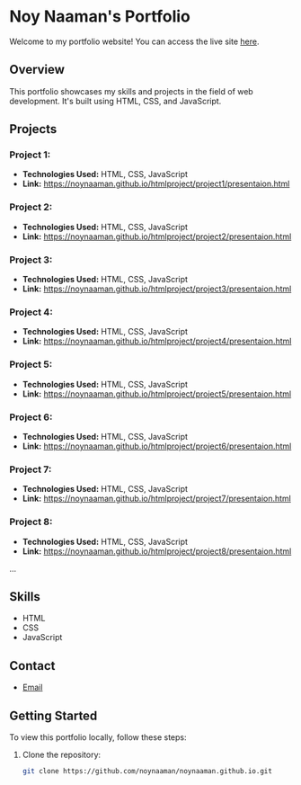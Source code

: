 # Noy Naaman's Portfolio

Welcome to my portfolio website! You can access the live site [here](https://noynaaman.github.io/).

## Overview

This portfolio showcases my skills and projects in the field of web development. It's built using HTML, CSS, and JavaScript.

## Projects

### Project 1: 

- **Technologies Used:** HTML, CSS, JavaScript
- **Link:** https://noynaaman.github.io/htmlproject/project1/presentaion.html

### Project 2:

- **Technologies Used:** HTML, CSS, JavaScript
- **Link:** https://noynaaman.github.io/htmlproject/project2/presentaion.html

### Project 3:

- **Technologies Used:** HTML, CSS, JavaScript
- **Link:** https://noynaaman.github.io/htmlproject/project3/presentaion.html

### Project 4:

- **Technologies Used:** HTML, CSS, JavaScript
- **Link:** https://noynaaman.github.io/htmlproject/project4/presentaion.html

### Project 5:

- **Technologies Used:** HTML, CSS, JavaScript
- **Link:** https://noynaaman.github.io/htmlproject/project5/presentaion.html

### Project 6:

- **Technologies Used:** HTML, CSS, JavaScript
- **Link:** https://noynaaman.github.io/htmlproject/project6/presentaion.html

### Project 7:

- **Technologies Used:** HTML, CSS, JavaScript
- **Link:** https://noynaaman.github.io/htmlproject/project7/presentaion.html

### Project 8:

- **Technologies Used:** HTML, CSS, JavaScript
- **Link:** https://noynaaman.github.io/htmlproject/project8/presentaion.html


...

## Skills

- HTML
- CSS
- JavaScript

## Contact
- [Email](mailto:noynaaman114258@gmail.com)

## Getting Started

To view this portfolio locally, follow these steps:

1. Clone the repository:

   ```bash
   git clone https://github.com/noynaaman/noynaaman.github.io.git
